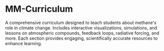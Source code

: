 # MM-Curriculum
A comprehensive curriculum designed to teach students about methane's role in climate change. Includes interactive visualizations, simulations, and lessons on atmospheric compounds, feedback loops, radiative forcing, and more. Each section provides engaging, scientifically accurate resources to enhance learning.
